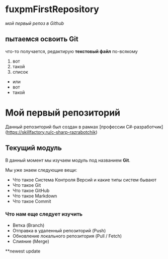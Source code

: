 # fuxpmFirstRepository
 
  *мой первый репоз в  Github*
  ##  пытаемся освоить Git
  
   что-то получается, редактирую **текстовый файл**  по-всякому
   
   1. вот
   2. такой
   3. список
   
   * или
   * вот
   * такой

   # Мой первый репозиторий

Данный репозиторий был создан в рамках [профессии C#-разработчик] (https://skillfactory.ru/c-sharp-razrabotchik)

## Текущий модуль
В данный момент мы изучаем модуль под названием **Git**.

Мы уже знаем следующие вещи:
* Что такое Система Контроля Версий и какие типы систем бывают
* Что такое Git
* Что такое GitHub
* Что такое Markdown
* Что такое Commit 

### Что нам еще следует изучить
* Ветка (Branch)
* Отправка в удаленный репозиторий (Push)
* Обновление локального репозитория (Pull / Fetch)
* Слияние (Merge)

 **newest update